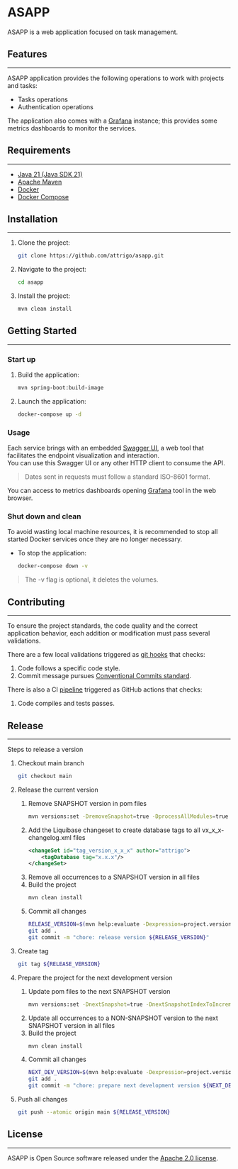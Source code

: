 # ASAPP

ASAPP is a web application focused on task management.

## Features

***

ASAPP application provides the following operations to work with projects and tasks:

* Tasks operations
* Authentication operations

The application also comes with a [Grafana](https://grafana.com/) instance; this provides some metrics dashboards to monitor the services.

## Requirements

***

* [Java 21 (Java SDK 21)](https://www.oracle.com/es/java/technologies/downloads/#java21)
* [Apache Maven](https://maven.apache.org/download.cgi)
* [Docker](https://www.docker.com/)
* [Docker Compose](https://docs.docker.com/compose/)

## Installation

***

1. Clone the project:
    ```sh
    git clone https://github.com/attrigo/asapp.git
    ```

2. Navigate to the project:
    ```sh
    cd asapp
    ```

3. Install the project:
    ```sh
    mvn clean install
    ```

## Getting Started

***

### Start up

1. Build the application:
    ```sh
    mvn spring-boot:build-image
    ```

2. Launch the application:
    ```sh
    docker-compose up -d
    ```

### Usage

Each service brings with an embedded [Swagger UI](https://swagger.io/tools/swagger-ui/), a web tool that facilitates the endpoint visualization and
interaction. \
You can use this Swagger UI or any other HTTP client to consume the API.

> Dates sent in requests must follow a standard ISO-8601 format.

You can access to metrics dashboards opening [Grafana](http://localhost:3000) tool in the web browser.

### Shut down and clean

To avoid wasting local machine resources, it is recommended to stop all started Docker services once they are no longer necessary.

* To stop the application:
    ```sh
    docker-compose down -v
    ```

> The -v flag is optional, it deletes the volumes.

## Contributing

***

To ensure the project standards, the code quality and the correct application behavior, each addition or modification must pass several validations.

There are a few local validations triggered as [git hooks](git/hooks) that checks:

1. Code follows a specific code style.
2. Commit message pursues [Conventional Commits standard](https://www.conventionalcommits.org/en/v1.0.0/).

There is also a CI [pipeline](.github/workflows/ci.yml) triggered as GitHub actions that checks:

1. Code compiles and tests passes.

## Release

***

Steps to release a version

1. Checkout main branch
    ```sh
    git checkout main
    ```

2. Release the current version
    1. Remove SNAPSHOT version in pom files
        ```sh
        mvn versions:set -DremoveSnapshot=true -DprocessAllModules=true -DgenerateBackupPoms=false
        ```
    2. Add the Liquibase changeset to create database tags to all vx_x_x-changelog.xml files
        ```xml
        <changeSet id="tag_version_x_x_x" author="attrigo">
            <tagDatabase tag="x.x.x"/>
        </changeSet>
        ```
    3. Remove all occurrences to a SNAPSHOT version in all files
    4. Build the project
        ```sh
        mvn clean install
        ```
    5. Commit all changes
        ```sh
        RELEASE_VERSION=$(mvn help:evaluate -Dexpression=project.version -q -DforceStdout)
        git add .
        git commit -m "chore: release version ${RELEASE_VERSION}"
        ```

3. Create tag
    ```sh
    git tag ${RELEASE_VERSION}
    ```

4. Prepare the project for the next development version
    1. Update pom files to the next SNAPSHOT version
        ```sh
        mvn versions:set -DnextSnapshot=true -DnextSnapshotIndexToIncrement=2 -DprocessAllModules=true  -DgenerateBackupPoms=false
        ```
    2. Update all occurrences to a NON-SNAPSHOT version to the next SNAPSHOT version in all files
    3. Build the project
        ```sh
        mvn clean install
        ```
    4. Commit all changes
        ```sh
        NEXT_DEV_VERSION=$(mvn help:evaluate -Dexpression=project.version -q -DforceStdout)
        git add .
        git commit -m "chore: prepare next development version ${NEXT_DEV_VERSION}"
        ```

5. Push all changes
    ```sh
    git push --atomic origin main ${RELEASE_VERSION}
    ```

## License

***

ASAPP is Open Source software released under the [Apache 2.0 license](https://www.apache.org/licenses/LICENSE-2.0").
